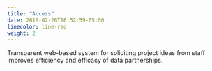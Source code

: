 ```yaml
---
title: "Access"
date: 2019-02-26T16:52:59-05:00
linecolor: line-red
weight: 2
---
```


Transparent web-based system for soliciting project ideas from staff improves efficiency and efficacy of data partnerships.
